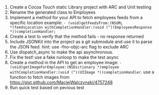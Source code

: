1.  Create a Cocoa Touch static Library project with ARC and Unit testiing
2.  Rename the generated class to Employees
3.  Implement a method for your API to fetch employees feeds from a specific location 
example: `- (void)getFeedsFrom:(NSURL *)feedsLocation withCompletionHandler:(void (^)(EmployeesResponse *))completionHandler;`
4.  Create a test to verify that the method fails - no response returned
5.  Include JSONKit into the project as a git submodule and use it to parse the JSON feed. hint: use -fno-objc-arc flag to exclude ARC
6.  Use dispatch_async to make the api asynchronous.
7.  Fix the test! use a fake runloop to make the test async
8.  Create a method in the API to get an employee image: `- (void)getImageForEmployee:(NSDictionary *)employee withCompletionHandler:(void (^)(UIImage *))completionHandler`. use a function to fetch images from https://gist.github.com/MaciejWalczynski/4757248
9.  Run quick test based on pevious test
